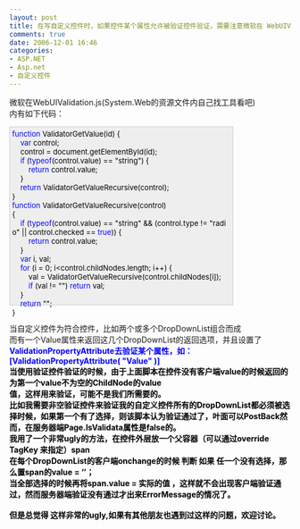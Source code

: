 ```yaml
---
layout: post
title: 在写自定义控件时，如果控件某个属性允许被验证控件验证，需要注意微软在 WebUIValidation.js内的实现。
comments: true
date: 2006-12-01 16:46
categories:
- ASP.NET
- Asp.net
- 自定义控件
---
```


<p>微软在WebUIValidation.js(System.Web的资源文件内自己找工具看吧)<br />内有如下代码：<br /></p>
<div style="BORDER-RIGHT: #cccccc 1px solid; PADDING-RIGHT: 5px; BORDER-TOP: #cccccc 1px solid; PADDING-LEFT: 4px; FONT-SIZE: 13px; PADDING-BOTTOM: 4px; BORDER-LEFT: #cccccc 1px solid; WIDTH: 77.29%; WORD-BREAK: break-all; PADDING-TOP: 4px; BORDER-BOTTOM: #cccccc 1px solid; HEIGHT: 310px; BACKGROUND-COLOR: #eeeeee">
<span style="COLOR: #0000ff">function</span><span style="COLOR: #000000"> ValidatorGetValue(id) {<br />    </span><span style="COLOR: #0000ff">var</span><span style="COLOR: #000000"> control;<br />    control </span><span style="COLOR: #000000">=</span><span style="COLOR: #000000"> document.getElementById(id);<br />    </span><span style="COLOR: #0000ff">if</span><span style="COLOR: #000000"> (</span><span style="COLOR: #0000ff">typeof</span><span style="COLOR: #000000">(control.value) </span><span style="COLOR: #000000">==</span><span style="COLOR: #000000"> </span><span style="COLOR: #000000">"</span><span style="COLOR: #000000">string</span><span style="COLOR: #000000">"</span><span style="COLOR: #000000">) {<br />        </span><span style="COLOR: #0000ff">return</span><span style="COLOR: #000000"> control.value;<br />    }<br />    </span><span style="COLOR: #0000ff">return</span><span style="COLOR: #000000"> ValidatorGetValueRecursive(control);<br />}<br /></span><span style="COLOR: #0000ff">function</span><span style="COLOR: #000000"> ValidatorGetValueRecursive(control)<br />{<br />    </span><span style="COLOR: #0000ff">if</span><span style="COLOR: #000000"> (</span><span style="COLOR: #0000ff">typeof</span><span style="COLOR: #000000">(control.value) </span><span style="COLOR: #000000">==</span><span style="COLOR: #000000"> </span><span style="COLOR: #000000">"</span><span style="COLOR: #000000">string</span><span style="COLOR: #000000">"</span><span style="COLOR: #000000"> </span><span style="COLOR: #000000">&amp;&amp;</span><span style="COLOR: #000000"> (control.type </span><span style="COLOR: #000000">!=</span><span style="COLOR: #000000"> </span><span style="COLOR: #000000">"</span><span style="COLOR: #000000">radio</span><span style="COLOR: #000000">"</span><span style="COLOR: #000000"> </span><span style="COLOR: #000000">||</span><span style="COLOR: #000000"> control.checked </span><span style="COLOR: #000000">==</span><span style="COLOR: #000000"> </span><span style="COLOR: #0000ff">true</span><span style="COLOR: #000000">)) {<br />        </span><span style="COLOR: #0000ff">return</span><span style="COLOR: #000000"> control.value;<br />    }<br />    </span><span style="COLOR: #0000ff">var</span><span style="COLOR: #000000"> i, val;<br />    </span><span style="COLOR: #0000ff">for</span><span style="COLOR: #000000"> (i </span><span style="COLOR: #000000">=</span><span style="COLOR: #000000"> </span><span style="COLOR: #000000">0</span><span style="COLOR: #000000">; i</span><span style="COLOR: #000000">&lt;</span><span style="COLOR: #000000">control.childNodes.length; i</span><span style="COLOR: #000000">++</span><span style="COLOR: #000000">) {<br />        val </span><span style="COLOR: #000000">=</span><span style="COLOR: #000000"> ValidatorGetValueRecursive(control.childNodes[i]);<br />        </span><span style="COLOR: #0000ff">if</span><span style="COLOR: #000000"> (val </span><span style="COLOR: #000000">!=</span><span style="COLOR: #000000"> </span><span style="COLOR: #000000">""</span><span style="COLOR: #000000">) </span><span style="COLOR: #0000ff">return</span><span style="COLOR: #000000"> val;<br />    }<br />    </span><span style="COLOR: #0000ff">return</span><span style="COLOR: #000000"> </span><span style="COLOR: #000000">""</span><span style="COLOR: #000000">;<br />}</span>
</div>
<p><br />当自定义控件为符合控件，比如两个或多个DropDownList组合而成<br />而有一个Value属性来返回这几个DropDownList的返回选项，并且设置了<span style="COLOR: #000000"><strong><font color="#0000ff">ValidationPropertyAttribute去验证某个属性，如：</font></strong><br /></span><strong style="COLOR: #0000ff">[ValidationPropertyAttribute( "Value" )]<br /><span style="COLOR: #000000">当使用验证控件验证的时候，由于上面脚本在控件没有客户端value的时候返回的为第一个value不为空的ChildNode的value<br />值，这样用来验证，可能不是我们所需要的。<br />比如我需要非空验证控件来验证我的自定义控件所有的DropDownList都必须被选择时候，如果第一个有了选择，则该脚本认为验证通过了，叶面可以PostBack然而，在服务器端Page.IsValidata属性是false的。<br />我用了一个非常ugly的方法，在控件外层放一个父容器（可以通过override TagKey 来指定）span<br />在每个DropDownList的客户端onchange的时候 判断 如果 任一个没有选择，那么置span的value = ‘’；<br />当全部选择的时候再将span.value = 实际的值 ，这样就不会出现客户端验证通过，然而服务器端验证没有通过才出来ErrorMessage的情况了。<br /><br />但是总觉得 这样非常的ugly,如果有其他朋友也遇到过这样的问题，欢迎讨论。</span></strong></p>				
